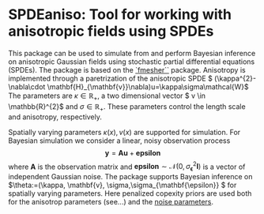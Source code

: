 # SPDEaniso: Tool for working with anisotropic fields using SPDEs
This package can be used to simulate from and perform Bayesian inference on anisotropic Gaussian fields using stochastic partial differential equations (SPDEs). The package is based on the [`fmesher``](https://github.com/inlabru-org/fmesher) package. Anisotropy is implemented through a paretrization of the anisotropic SPDE
$ 	(\kappa^{2}-\nabla\cdot \mathbf{H}_{\mathbf{v}}\nabla)u=\kappa\sigma\mathcal{W}$
The parameters are $\kappa \in  \mathbb{R}_+$, a two dimensional vector $ v \in  \mathbb{R}^{2}$ and $\sigma\in\mathbb{R}_+$. These parameters control the length scale and anisotropy, respectively.

Spatially varying parameters $\kappa(x),v(x)$ are supported for simulation. For Bayesian simulation we consider a linear, noisy observation process
$$ \mathbf{y} = \mathbf{A}\mathbf{u} + \mathbf{epsilon}$$
where $\mathbf{A}$ is the observation matrix and $\mathbf{epsilon}\sim\mathcal{N}(0,\sigma_{\mathbf{\epsilon}}^2\mathbf{I})$ is a vector of independent Gaussian noise. The package supports Bayesian inference on $\theta:=(\kappa, \mathbf{v}, \sigma,\sigma_{\mathbf{\epsilon}} $ for spatially varying parameters. Here penalized copexity priors are used both for the anisotrop parameters (see...) and the [noise parameters](https://arxiv.org/abs/1403.4630#:~:text=Proper%20priors%20are%20defined%20to%20penalise%20the%20complexity,both%20in%20the%20univariate%20and%20the%20multivariate%20case.).
